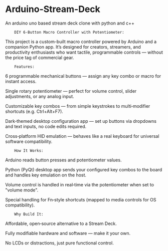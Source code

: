 # Arduino-Stream-Deck

An arduino uno based stream deck clone with python and c++


		DIY 6‑Button Macro Controller with Potentiometer:
This project is a custom-built macro controller powered by Arduino and a companion Python app. It’s designed for creators, streamers, and productivity enthusiasts who want tactile, programmable controls — without the price tag of commercial gear.

		Features:
6 programmable mechanical buttons — assign any key combo or macro for instant access.

Single rotary potentiometer — perfect for volume control, slider adjustments, or any analog input.

Customizable key combos — from simple keystrokes to multi‑modifier shortcuts (e.g. Ctrl+Alt+F7).

Dark‑themed desktop configuration app — set up buttons via dropdowns and text inputs, no code edits required.

Cross‑platform HID emulation — behaves like a real keyboard for universal software compatibility.

		How It Works:
Arduino reads button presses and potentiometer values.

Python (PyQt) desktop app sends your configured key combos to the board and handles key emulation on the host.

Volume control is handled in real‑time via the potentiometer when set to "volume mode".

Special handling for Fn‑style shortcuts (mapped to media controls for OS compatibility).

		Why Build It:
Affordable, open‑source alternative to a Stream Deck.

Fully modifiable hardware and software — make it your own.

No LCDs or distractions, just pure functional control.
